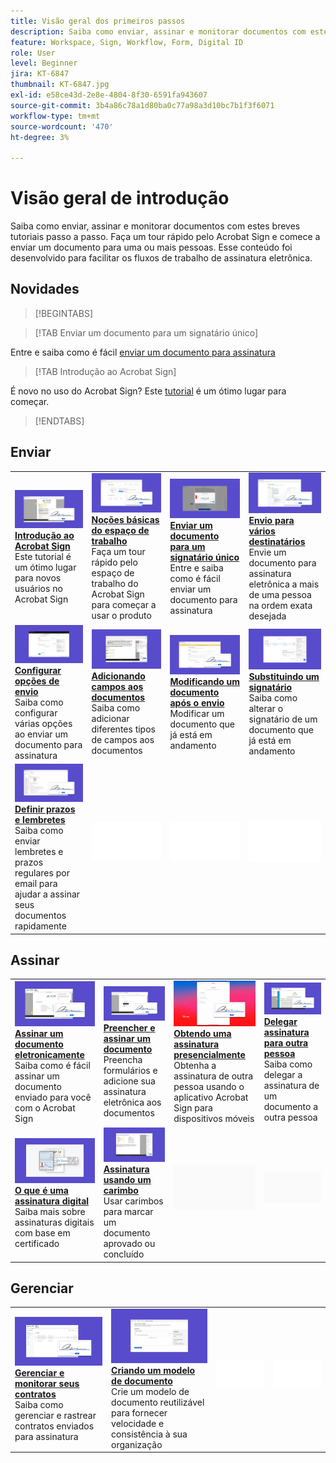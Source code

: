 ```yaml
---
title: Visão geral dos primeiros passos
description: Saiba como enviar, assinar e monitorar documentos com estes breves tutoriais passo a passo
feature: Workspace, Sign, Workflow, Form, Digital ID
role: User
level: Beginner
jira: KT-6847
thumbnail: KT-6847.jpg
exl-id: e58ce43d-2e8e-4804-8f30-6591fa943607
source-git-commit: 3b4a86c78a1d80ba0c77a98a3d10bc7b1f3f6071
workflow-type: tm+mt
source-wordcount: '470'
ht-degree: 3%

---
```


# Visão geral de introdução

Saiba como enviar, assinar e monitorar documentos com estes breves tutoriais passo a passo. Faça um tour rápido pelo Acrobat Sign e comece a enviar um documento para uma ou mais pessoas. Esse conteúdo foi desenvolvido para facilitar os fluxos de trabalho de assinatura eletrônica.

## Novidades

>[!BEGINTABS]

>[!TAB Enviar um documento para um signatário único]

Entre e saiba como é fácil [enviar um documento para assinatura](send-to-single-recipient.md)

>[!TAB Introdução ao Acrobat Sign]

É novo no uso do Acrobat Sign? Este [tutorial](new-sender.md) é um ótimo lugar para começar.

>[!ENDTABS]

## Enviar

<table style="table-layout:fixed">
<tr>
  <td>
    <a href="new-sender.md">
      <img alt="Introdução ao Acrobat Sign" src="../assets/gettingstartednew.png" />
    </a>
    <div>
    <a href="new-sender.md"><strong>Introdução ao Acrobat Sign</strong></a>
    </div>
    Este tutorial é um ótimo lugar para novos usuários no Acrobat Sign
    <br>
  </td>
 <td>
    <a href="quick-tour.md">
      <img alt="Noções básicas do Workspace" src="../assets/workspace.png" />
    </a>
    <div>
    <a href="quick-tour.md"><strong>Noções básicas do espaço de trabalho</strong></a>
    </div>
    Faça um tour rápido pelo espaço de trabalho do Acrobat Sign para começar a usar o produto
    <br>
  </td>
  <td>
    <a href="send-to-single-recipient.md">
      <img alt="Enviar um documento para um signatário único" src="../assets/send-single-recipient.png" />
    </a>
    <div>
    <a href="send-to-single-recipient.md"><strong>Enviar um documento para um signatário único</strong></a>
    </div>
    Entre e saiba como é fácil enviar um documento para assinatura
    <br>
  </td>
  <td>
    <a href="send-to-multiple-recipients.md">
      <img alt="Envio para vários destinatários" src="../assets/send-to-multiple-recipient.png" />
    </a>
    <div>
    <a href="send-to-multiple-recipients.md"><strong>Envio para vários destinatários</strong></a>
    </div>
    Envie um documento para assinatura eletrônica a mais de uma pessoa na ordem exata desejada
    <br>
  </td>
</tr>
<tr>
  <td>
    <a href="sending-options.md">
      <img alt="Configurar opções de envio" src="../assets/configure.png" />
    </a>
    <div>
    <a href="sending-options.md"><strong>Configurar opções de envio</strong></a>
    </div>
    Saiba como configurar várias opções ao enviar um documento para assinatura
    <br>
  </td>
  <td>
    <a href="adding-fields.md">
      <img alt="Adição de campos aos documentos" src="../assets/adding-fields.png" />
    </a>
    <div>
    <a href="adding-fields.md"><strong>Adicionando campos aos documentos</strong></a>
    </div>
    Saiba como adicionar diferentes tipos de campos aos documentos
    <br>
  </td>
  <td>
    <a href="modify-in-flight.md">
      <img alt="Modificar um documento após enviar" src="../assets/modify.png" />
    </a>
    <div>
    <a href="modify-in-flight.md"><strong>Modificando um documento após o envio</strong></a>
    </div>
    Modificar um documento que já está em andamento
    <br>
  </td>
  <td>
    <a href="replace-signer.md">
      <img alt="Substituir um signatário" src="../assets/replace.png" />
    </a>
    <div>
    <a href="replace-signer.md"><strong>Substituindo um signatário</strong></a>
    </div>
    Saiba como alterar o signatário de um documento que já está em andamento
     <br>
  </td>
</tr>
<tr>
  <td>
      <a href="set-deadlines-reminders.md">
        <img alt="Defina os prazos e lembretes" src="../assets/deadlines-reminders.png" />
      </a>
      <div>
      <a href="set-deadlines-reminders.md"><strong>Definir prazos e lembretes</strong></a>
      </div>
      Saiba como enviar lembretes e prazos regulares por email para ajudar a assinar seus documentos rapidamente
      <br>
    </td> 
  <td>
      <img alt="Espaçador" src="../assets/Whitespacer.png" />
      <div>
      <br>
    </td>
    <td>
      <img alt="Espaçador" src="../assets/Whitespacer.png" />
      <div>
      <br>
    </td>
    <td>
      <img alt="Espaçador" src="../assets/Whitespacer.png" />
      <div>
      <br>
    </td>
</tr>
</table>

## Assinar

<table style="table-layout:fixed">
<tr>
  <td>
    <a href="electronically-sign-a-document.md">
      <img alt="Assinar um documento eletronicamente" src="../assets/sign-electronically.png" />
    </a>
    <div>
    <a href="electronically-sign-a-document.md"><strong>Assinar um documento eletronicamente</strong></a>
    </div>
    Saiba como é fácil assinar um documento enviado para você com o Acrobat Sign
    <br>
  </td>
  <td>
    <a href="fill-and-sign.md">
      <img alt="Preencher e assinar um documento" src="../assets/fill-and-sign.png" />
    </a>
    <div>
    <a href="fill-and-sign.md"><strong>Preencher e assinar um documento</strong></a>
    </div>
    Preencha formulários e adicione sua assinatura eletrônica aos documentos
    <br>
  </td>
  <td>
    <a href="sign-in-person.md">
      <img alt="Obter uma assinatura presencialmente" src="../assets/inperson.png" />
    </a>
    <div>
    <a href="sign-in-person.md"><strong>Obtendo uma assinatura presencialmente</strong></a>
    </div>
    Obtenha a assinatura de outra pessoa usando o aplicativo Acrobat Sign para dispositivos móveis
    <br>
  </td>
  <td>
    <a href="delegate-signing.md">
      <img alt="Delegar assinatura a outra pessoa" src="../assets/delegate-signing.png" />
    </a>
    <div>
    <a href="delegate-signing.md"><strong>Delegar assinatura para outra pessoa</strong></a>
    </div>
    Saiba como delegar a assinatura de um documento a outra pessoa
    <br>
  </td>
</tr>
<tr>
  <td>
    <a href="sign-with-a-digital-signature.md">
      <img alt="O que é uma assinatura digital" src="../assets/digital-signature.png" />
    </a>
    <div>
    <a href="sign-with-a-digital-signature.md"><strong>O que é uma assinatura digital</strong></a>
    </div>
    Saiba mais sobre assinaturas digitais com base em certificado
    <br>
  </td>
  <td>
    <a href="sign-with-a-stamp.md">
      <img alt="Assinatura usando um carimbo" src="../assets/sign-stamp.png" />
    </a>
    <div>
    <a href="sign-with-a-stamp.md"><strong>Assinatura usando um carimbo</strong></a>
    </div>
    Usar carimbos para marcar um documento aprovado ou concluído
     <br>
  </td> 
 <td>
    <img alt="Espaçador" src="../assets/Grayspacer.png" />
    <div>
    <br>
  </td>
  <td>
    <img alt="Espaçador" src="../assets/Grayspacer.png" />
    <div>
    <br>
  </td>
</tr>  
</table>

## Gerenciar

<table style="table-layout:fixed">
<tr>
  <td>
    <a href="manage-and-track.md">
      <img alt="Gerenciar e monitorar seus contratos" src="../assets/manage-track.png" />
    </a>
    <div>
    <a href="manage-and-track.md"><strong>Gerenciar e monitorar seus contratos</strong></a>
    </div>
    Saiba como gerenciar e rastrear contratos enviados para assinatura
    <br>
  </td>
  <td>
    <a href="../sign-advanced-users/create-a-template.md">
      <img alt="Criação de um modelo de documento" src="../assets/create-template.png" />
    </a>
    <div>
    <a href="../sign-advanced-users/create-a-template.md"><strong>Criando um modelo de documento</strong></a>
    </div>
    Crie um modelo de documento reutilizável para fornecer velocidade e consistência à sua organização
    <br>
  </td>
  <td>
    <img alt="Espaçador" src="../assets/Whitespacer.png" />
    <div>
    <br>
  </td>
  <td>
    <img alt="Espaçador" src="../assets/Whitespacer.png" />
    <div>
    <br>
  </td>
</tr>
</table>
